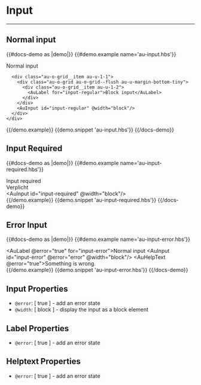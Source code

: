 # Input

---

## Normal input

{{#docs-demo as |demo|}}
  {{#demo.example name='au-input.hbs'}}
    <div class="au-o-grid">
      <div class="au-o-grid__item au-u-1-1">
        <AuLabel for="input-regular">Normal input</AuLabel>
        <AuInput id="input-regular" />
      </div>

      <div class="au-o-grid__item au-u-1-1">
        <div class="au-o-grid au-o-grid--flush au-u-margin-bottom-tiny">
          <div class="au-o-grid__item au-u-1-2">
            <AuLabel for="input-regular">Block input</AuLabel>
          </div>
        </div>
        <AuInput id="input-regular" @width="block"/>
      </div>
    </div>
  {{/demo.example}}
  {{demo.snippet 'au-input.hbs'}}
{{/docs-demo}}


## Input Required

{{#docs-demo as |demo|}}
  {{#demo.example name='au-input-required.hbs'}}
    <div class="au-o-grid">
      <div class="au-o-grid__item au-u-1-1">
        <div class="au-o-grid au-o-grid--flush au-u-margin-bottom-tiny">
          <div class="au-o-grid__item au-u-1-2">
            <AuLabel for="input-required">Input required</AuLabel>
          </div>
          <div class="au-o-grid__item au-u-1-2 au-u-text-right">
            <AuPill>Verplicht</AuPill>
          </div>
        </div>
        <AuInput id="input-required" @width="block"/>
      </div>
    </div>
  {{/demo.example}}
  {{demo.snippet 'au-input-required.hbs'}}
{{/docs-demo}}


## Error Input

{{#docs-demo as |demo|}}
  {{#demo.example name='au-input-error.hbs'}}
    <div class="au-u-margin-left">
      <AuLabel @error="true" for="input-error">Normal input</AuLabel>
      <AuInput id="input-error" @error="error" @width="block"/>
      <AuHelpText @error="true">Something is wrong.</AuHelpText>
    </div>
  {{/demo.example}}
  {{demo.snippet 'au-input-error.hbs'}}
{{/docs-demo}}

## Input Properties

- `@error`: [ true ] - add an error state
- `@width`: [ block ] - display the input as a block element

## Label Properties

- `@error`: [ true ] - add an error state

## Helptext Properties

- `@error`: [ true ] - add an error state

